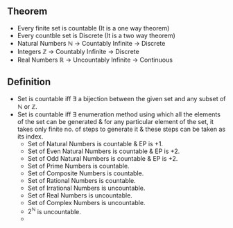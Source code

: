 ## Theorem
- Every finite set is countable (It is a one way theorem)
- Every countble set is Discrete (It is a two way theorem)
- Natural Numbers $\mathbb{N}$ $\rightarrow$ Countably Infinite $\rightarrow$ Discrete
- Integers $\mathbb{Z}$ $\rightarrow$ Countably Infinite $\rightarrow$ Discrete
- Real Numbers $\mathbb{R}$ $\rightarrow$ Uncountably Infinite $\rightarrow$ Continuous

## Definition
- Set is countable iff $\exists$ a bijection between the given set and any subset of $\mathbb{N}$ or $\mathbb{Z}$.  
- Set is countable iff $\exists$ enumeration method using which all the elements of the set can be generated & for any particular element of the set, it takes only finite no. of steps to generate it & these steps can be taken as its index.
  - Set of Natural Numbers is countable & EP is +1.
  - Set of Even Natural Numbers is countable & EP is +2.
  - Set of Odd Natural Numbers is countable & EP is +2.
  - Set of Prime Numbers is countable.
  - Set of Composite Numbers is countable.
  - Set of Rational Numbers is countable.
  - Set of Irrational Numbers is uncountable.
  - Set of Real Numbers is uncountable.
  - Set of Complex Numbers is uncountable.
  - $2^{\mathbb{N}}$ is uncountable.
  - 